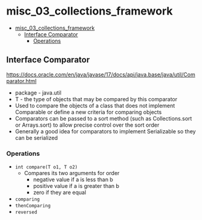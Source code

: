 # misc_03_collections_framework

<!-- TOC -->
* [misc_03_collections_framework](#misc_03_collections_framework)
  * [Interface Comparator<T>](#interface-comparatort)
    * [Operations](#operations)
<!-- TOC -->

## Interface Comparator<T>
https://docs.oracle.com/en/java/javase/17/docs/api/java.base/java/util/Comparator.html

- package - java.util
- T - the type of objects that may be compared by this comparator
- Used to compare the objects of a class that does not implement
Comparable or define a new criteria for comparing objects
- Comparators can be passed to a sort method (such as Collections.sort or Arrays.sort) to allow precise control over the sort order
- Generally a good idea for comparators to implement Serializable so they can be serialized

### Operations
- `int compare(T o1, T o2)`
  - Compares its two arguments for order
    - negative value if a is less than b
    - positive value if a is greater than b
    - zero if they are equal
- `comparing`
- `thenComparing`
- `reversed`
